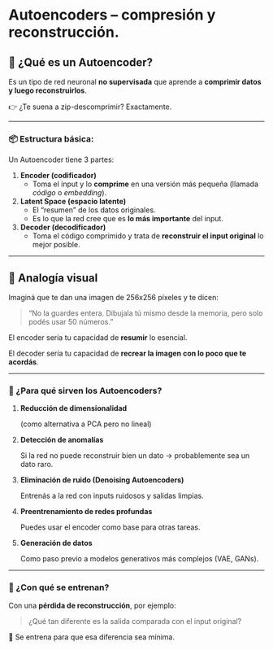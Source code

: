 # **Autoencoders** – compresión y reconstrucción.

## 🧠 ¿Qué es un Autoencoder?

Es un tipo de red neuronal **no supervisada** que aprende a **comprimir datos y luego reconstruirlos**.

👉 ¿Te suena a zip-descomprimir? Exactamente.

---

### 📦 Estructura básica:

Un Autoencoder tiene 3 partes:

1. **Encoder (codificador)**
    - Toma el input y lo **comprime** en una versión más pequeña (llamada *código* o *embedding*).
2. **Latent Space (espacio latente)**
    - El “resumen” de los datos originales.
    - Es lo que la red cree que es **lo más importante** del input.
3. **Decoder (decodificador)**
    - Toma el código comprimido y trata de **reconstruir el input original** lo mejor posible.

---

## 🎨 Analogía visual

Imaginá que te dan una imagen de 256x256 píxeles y te dicen:

> “No la guardes entera. Dibujala tú mismo desde la memoria, pero solo podés usar 50 números.”
> 

El encoder sería tu capacidad de **resumir** lo esencial.

El decoder sería tu capacidad de **recrear la imagen con lo poco que te acordás**.

---

### 🧩 ¿Para qué sirven los Autoencoders?

1. **Reducción de dimensionalidad**
    
    (como alternativa a PCA pero no lineal)
    
2. **Detección de anomalías**
    
    Si la red no puede reconstruir bien un dato → probablemente sea un dato raro.
    
3. **Eliminación de ruido (Denoising Autoencoders)**
    
    Entrenás a la red con inputs ruidosos y salidas limpias.
    
4. **Preentrenamiento de redes profundas**
    
    Puedes usar el encoder como base para otras tareas.
    
5. **Generación de datos**
    
    Como paso previo a modelos generativos más complejos (VAE, GANs).
    

---

### 📌 ¿Con qué se entrenan?

Con una **pérdida de reconstrucción**, por ejemplo:

> ¿Qué tan diferente es la salida comparada con el input original?
> 

🔁 Se entrena para que esa diferencia sea mínima.